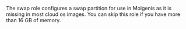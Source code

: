 The swap role configures a swap partition for use in Molgenis as it is missing in most cloud os images. You can skip this role if you have more than 16 GB of memory.
